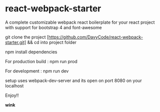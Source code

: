 # react-webpack-starter

A complete customizable webpack react boilerplate for your react project with support for bootstrap 4 and font-awesome

git clone the project  [https://github.com/DavyCode/react-webpack-starter.git] && cd into project folder

npm install dependencies

For production build : npm run prod

For development : npm run dev 

setup uses webpack-dev-server and its open on port 8080 on your localhost

Enjoy!!

****wink****